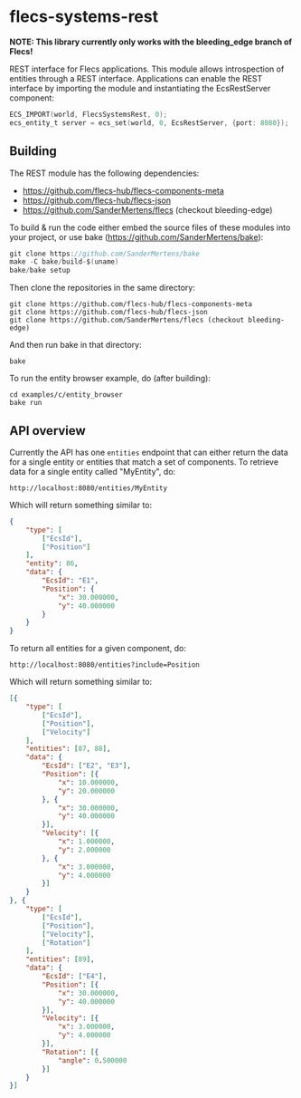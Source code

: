 # flecs-systems-rest
**NOTE: This library currently only works with the bleeding_edge branch of Flecs!**

REST interface for Flecs applications. This module allows introspection of entities through a REST interface. Applications can enable the REST interface by importing the module and instantiating the EcsRestServer component:

```c
ECS_IMPORT(world, FlecsSystemsRest, 0);
ecs_entity_t server = ecs_set(world, 0, EcsRestServer, {port: 8080});
```

## Building
The REST module has the following dependencies:

- https://github.com/flecs-hub/flecs-components-meta
- https://github.com/flecs-hub/flecs-json
- https://github.com/SanderMertens/flecs (checkout bleeding-edge)

To build & run the code either embed the source files of these modules into your project, or use bake (https://github.com/SanderMertens/bake):

```c
git clone https://github.com/SanderMertens/bake
make -C bake/build-$(uname)
bake/bake setup
```

Then clone the repositories in the same directory:
```
git clone https://github.com/flecs-hub/flecs-components-meta
git clone https://github.com/flecs-hub/flecs-json
git clone https://github.com/SanderMertens/flecs (checkout bleeding-edge)
```

And then run bake in that directory:
```
bake
```

To run the entity browser example, do (after building):
```
cd examples/c/entity_browser
bake run
```

## API overview
Currently the API has one `entities` endpoint that can either return the data for a single entity or entities that match a set of components. To retrieve data for a single entity called "MyEntity", do:

```
http://localhost:8080/entities/MyEntity
```

Which will return something similar to:

```json
{
	"type": [
		["EcsId"],
		["Position"]
	],
	"entity": 86,
	"data": {
		"EcsId": "E1",
		"Position": {
			"x": 30.000000,
			"y": 40.000000
		}
	}
}
```

To return all entities for a given component, do:

```
http://localhost:8080/entities?include=Position
```

Which will return something similar to:

```json
[{
	"type": [
		["EcsId"],
		["Position"],
		["Velocity"]
	],
	"entities": [87, 88],
	"data": {
		"EcsId": ["E2", "E3"],
		"Position": [{
			"x": 10.000000,
			"y": 20.000000
		}, {
			"x": 30.000000,
			"y": 40.000000
		}],
		"Velocity": [{
			"x": 1.000000,
			"y": 2.000000
		}, {
			"x": 3.000000,
			"y": 4.000000
		}]
	}
}, {
	"type": [
		["EcsId"],
		["Position"],
		["Velocity"],
		["Rotation"]
	],
	"entities": [89],
	"data": {
		"EcsId": ["E4"],
		"Position": [{
			"x": 30.000000,
			"y": 40.000000
		}],
		"Velocity": [{
			"x": 3.000000,
			"y": 4.000000
		}],
		"Rotation": [{
			"angle": 0.500000
		}]
	}
}]
```



